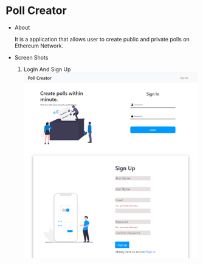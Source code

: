 <h1> Poll Creator</h1> 
<ul>
<li>About </li>
<p>
It is a  application that allows user to create public and private polls on Ethereum Network.
</p>
  <li>Screen Shots</li>
  <ol>
    <li>LogIn And Sign Up </li>
    <img alt="Image is not loaded" src="https://github.com/vermapranav86/Pollcreator/blob/master/Screenshots/Log%20In.PNG" >
    <img alt="Image is not loaded" src="https://github.com/vermapranav86/Pollcreator/blob/master/Screenshots/Sign%20Up.PNG" >
  </ol>
</ul>
